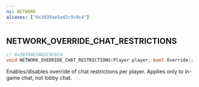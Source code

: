 ```yaml
---
ns: NETWORK
aliases: ["0x3039ae5ad2c9c0c4"]
---
```

## NETWORK_OVERRIDE_CHAT_RESTRICTIONS

```c
// 0x3039AE5AD2C9C0C4
void NETWORK_OVERRIDE_CHAT_RESTRICTIONS(Player player, bool Override);
```

Enables/disables override of chat restrictions per player. Applies only to in-game chat, not lobby chat.

